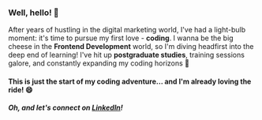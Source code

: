 ### Well, hello! 👋

After years of hustling in the digital marketing world, I've had a light-bulb moment: it's time to pursue my first love - **coding**. I wanna be the big cheese in the **Frontend Development** world, so I'm diving headfirst into the deep end of learning! I've hit up **postgraduate studies**, training sessions galore, and constantly expanding my coding horizons 🔭

#### This is just the start of my coding adventure... and I'm already loving the ride! 😄

##### Oh, and let's connect on [LinkedIn](https://www.linkedin.com/in/agni-kozlowska/)!

